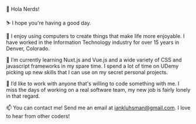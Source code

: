 👋 Hola Nerds!

⛷️ I hope you're having a good day.

👀 I enjoy using computers to create things that make life more enjoyable. I have worked in the Information Technology industry for over 15 years in Denver, Colorado.

🌱 I’m currently learning Nuxt.js and Vue.js and a wide variety of CSS and javascript frameworks in my spare time. I spend a lot of time on UDemy picking up new skills that I can use on my secret personal projects.

💞️ I’d like to work with anyone that's willing to code something with me. I miss the days of working on a real software team, my new job is fairly lonely in that regard.

📫 You can contact me! Send me an email at iankluhsman@gmail.com. I love to hear from other coders!

